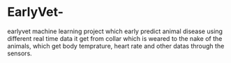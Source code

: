 # EarlyVet-
earlyvet machine learning  project which early predict animal disease using different real time data it get from collar which is weared to the nake of the animals, which get body temprature, heart rate and other datas through the sensors.
